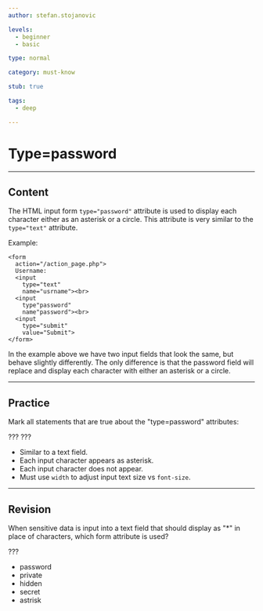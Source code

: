 ```yaml
---
author: stefan.stojanovic

levels:
  - beginner
  - basic

type: normal

category: must-know

stub: true

tags:
  - deep

---
```

# Type=password
---
## Content

The HTML input form `type="password"` attribute is used to display each character either as an asterisk or a circle. This attribute is very similar to the `type="text"` attribute.

Example:
```
<form 
  action="/action_page.php">
  Username: 
  <input 
    type="text" 
    name="usrname"><br>
  <input
    type"password"
    name"password"><br>
  <input 
    type="submit" 
    value="Submit">
</form>
```

In the example above we have two input fields that look the same, but behave slightly differently.
The only difference is that the password field will replace and display each character with either an asterisk or a circle.

---
## Practice

Mark all statements that are true about the "type=password" attributes: 

???
???

* Similar to a text field.
* Each input character appears as asterisk.
* Each input character does not appear.
* Must use `width` to adjust input text size vs `font-size`.

---
## Revision

When sensitive data is input into a text field that should display as "*" in place of characters, which form attribute is used?

???

* password
* private
* hidden
* secret
* astrisk
